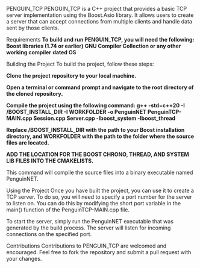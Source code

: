 PENGUIN_TCP
PENGUIN_TCP is a C++ project that provides a basic TCP server implementation using the Boost.Asio library. It allows users to create a server that can accept connections from multiple clients and handle data sent by those clients.

Requirements
**To build and run PENGUIN_TCP, you will need the following:**
**Boost libraries (1.74 or earlier)**
**GNU Compiler Collection or any other working compiler**
**dated OS**

Building the Project
To build the project, follow these steps:

**Clone the project repository to your local machine.**

**Open a terminal or command prompt and navigate to the root directory of the cloned repository.**

**Compile the project using the following command: g++ -std=c++20 -I /BOOST_INSTALL_DIR -I WORKFOLDER -o PenguinNET PenguinTCP-MAIN.cpp Session.cpp Server.cpp -lboost_system -lboost_thread**

**Replace /BOOST_INSTALL_DIR with the path to your Boost installation directory, and WORKFOLDER with the path to the folder where the source files are located.**

**ADD THE LOCATION FOR THE BOOST CHRONO, THREAD, AND SYSTEM LIB FILES INTO THE CMAKELISTS.**

This command will compile the source files into a binary executable named PenguinNET.

Using the Project
Once you have built the project, you can use it to create a TCP server. To do so, you will need to specify a port number for the server to listen on. You can do this by modifying the short port variable in the main() function of the PenguinTCP-MAIN.cpp file.

To start the server, simply run the PenguinNET executable that was generated by the build process. The server will listen for incoming connections on the specified port.

Contributions
Contributions to PENGUIN_TCP are welcomed and encouraged. Feel free to fork the repository and submit a pull request with your changes.
